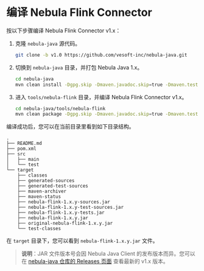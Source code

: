 # 编译 Nebula Flink Connector

按以下步骤编译 Nebula Flink Connector v1.x：

1. 克隆 `nebula-java` 源代码。

   ```bash
   git clone -b v1.0 https://github.com/vesoft-inc/nebula-java.git
   ```

2. 切换到 `nebula-java` 目录，并打包 Nebula Java 1.x。

   ```bash
   cd nebula-java
   mvn clean install -Dgpg.skip -Dmaven.javadoc.skip=true -Dmaven.test.skip=true
   ```

3. 进入 `tools/nebula-flink` 目录，并编译 Nebula Flink Connector v1.x。

   ```bash
   cd nebula-java/tools/nebula-flink
   mvn clean package -Dgpg.skip -Dmaven.javadoc.skip=true -Dmaven.test.skip=true
   ```

编译成功后，您可以在当前目录里看到如下目录结构。

```text
.
├── README.md
├── pom.xml
├── src
│   ├── main
│   └── test
└── target
    ├── classes
    ├── generated-sources
    ├── generated-test-sources
    ├── maven-archiver
    ├── maven-status
    ├── nebula-flink-1.x.y-sources.jar
    ├── nebula-flink-1.x.y-test-sources.jar
    ├── nebula-flink-1.x.y-tests.jar
    ├── nebula-flink-1.x.y.jar
    ├── original-nebula-flink-1.x.y.jar
    └── test-classes
```

在 `target` 目录下，您可以看到 `nebula-flink-1.x.y.jar` 文件。

> **说明**：JAR 文件版本号会因 Nebula Java Client 的发布版本而异。您可以在 [nebula-java 仓库的 Releases 页面](https://github.com/vesoft-inc/nebula-java/releases "点击前往 GitHub 网站") 查看最新的 v1.x 版本。
